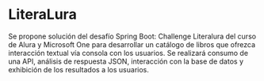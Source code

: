 # LiteraLura
Se propone solución del desafío Spring Boot: Challenge Literalura del curso de Alura y Microsoft One para desarrollar un catálogo de libros que ofrezca interacción textual vía consola con los usuarios. Se realizará consumo de una API, análisis de respuesta JSON, interacción con la base de datos y exhibición de los resultados a los usuarios.
